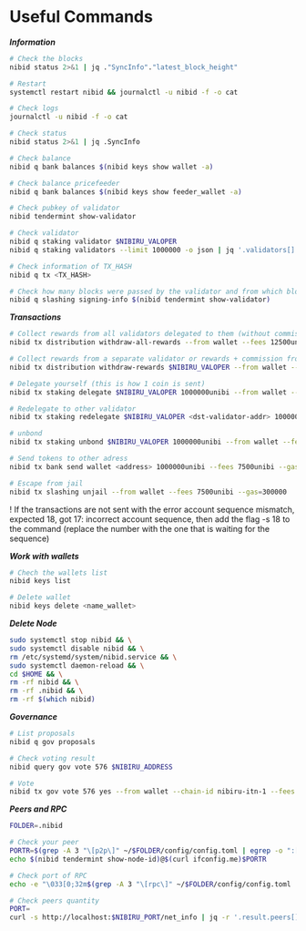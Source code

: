# Useful Commands

_**Information**_

```bash
# Check the blocks
nibid status 2>&1 | jq ."SyncInfo"."latest_block_height"
```

```bash
# Restart
systemctl restart nibid && journalctl -u nibid -f -o cat
```

```bash
# Check logs
journalctl -u nibid -f -o cat
```

```bash
# Check status
nibid status 2>&1 | jq .SyncInfo
```

```bash
# Check balance
nibid q bank balances $(nibid keys show wallet -a)
```

```bash
# Check balance pricefeeder
nibid q bank balances $(nibid keys show feeder_wallet -a)
```

```bash
# Check pubkey of validator
nibid tendermint show-validator
```

```bash
# Check validator
nibid q staking validator $NIBIRU_VALOPER
nibid q staking validators --limit 1000000 -o json | jq '.validators[] | select(.description.moniker="$NIBIRU_VALOPER")' | jq
```

```bash
# Check information of TX_HASH
nibid q tx <TX_HASH>
```

```bash
# Check how many blocks were passed by the validator and from which block the asset
nibid q slashing signing-info $(nibid tendermint show-validator)
```

_**Transactions**_

```bash
# Collect rewards from all validators delegated to them (without commission)
nibid tx distribution withdraw-all-rewards --from wallet --fees 12500unibi --gas=500000 -y
```

```bash
# Collect rewards from a separate validator or rewards + commission from your own validator
nibid tx distribution withdraw-rewards $NIBIRU_VALOPER --from wallet --fees 12500unibi --gas=500000 --commission -y
```

```bash
# Delegate yourself (this is how 1 coin is sent)
nibid tx staking delegate $NIBIRU_VALOPER 1000000unibi --from wallet --fees 12500unibi --gas=500000 -y
```

```bash
# Redelegate to other validator
nibid tx staking redelegate $NIBIRU_VALOPER <dst-validator-addr> 1000000unibi --from wallet --fees 7500unibi --gas=300000 -y
```

```bash
# unbond 
nibid tx staking unbond $NIBIRU_VALOPER 1000000unibi --from wallet --fees 7500unibi --gas=300000 -y
```

```bash
# Send tokens to other adress
nibid tx bank send wallet <address> 1000000unibi --fees 7500unibi --gas=300000 -y
```

```bash
# Escape from jail
nibid tx slashing unjail --from wallet --fees 7500unibi --gas=300000
```

! If the transactions are not sent with the error account sequence mismatch, expected 18, got 17: incorrect account sequence, then add the flag -s 18 to the command (replace the number with the one that is waiting for the sequence)

_**Work with wallets**_

```bash
# Chech the wallets list
nibid keys list
```

```bash
# Delete wallet
nibid keys delete <name_wallet>
```

_**Delete Node**_

```bash
sudo systemctl stop nibid && \
sudo systemctl disable nibid && \
rm /etc/systemd/system/nibid.service && \
sudo systemctl daemon-reload && \
cd $HOME && \
rm -rf nibid && \
rm -rf .nibid && \
rm -rf $(which nibid)
```

_**Governance**_

```bash
# List proposals
nibid q gov proposals
```

```bash
# Check voting result
nibid query gov vote 576 $NIBIRU_ADDRESS
```

```bash
# Vote 
nibid tx gov vote 576 yes --from wallet --chain-id nibiru-itn-1 --fees 5000unibi -y
```

_**Peers and RPC**_

```bash
FOLDER=.nibid

# Check your peer
PORTR=$(grep -A 3 "\[p2p\]" ~/$FOLDER/config/config.toml | egrep -o ":[0-9]+") && \
echo $(nibid tendermint show-node-id)@$(curl ifconfig.me)$PORTR

# Check port of RPC
echo -e "\033[0;32m$(grep -A 3 "\[rpc\]" ~/$FOLDER/config/config.toml | egrep -o ":[0-9]+")\033[0m"

# Check peers quantity
PORT=
curl -s http://localhost:$NIBIRU_PORT/net_info | jq -r '.result.peers[] | "\(.node_info.id)@\(.remote_ip):\(.node_info.listen_addr | split(":")[2])"' | wc -l
```
